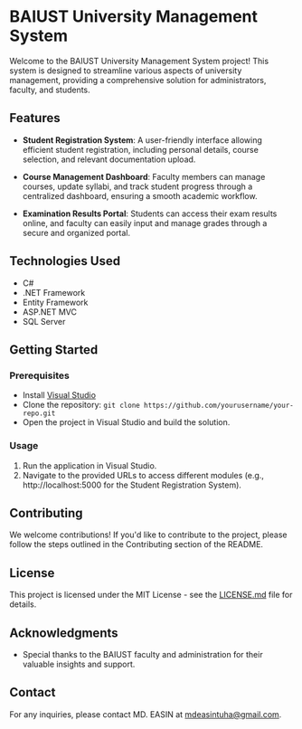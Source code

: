 # BAIUST University Management System

Welcome to the BAIUST University Management System project! This system is designed to streamline various aspects of university management, providing a comprehensive solution for administrators, faculty, and students.

## Features

- **Student Registration System**: A user-friendly interface allowing efficient student registration, including personal details, course selection, and relevant documentation upload.

- **Course Management Dashboard**: Faculty members can manage courses, update syllabi, and track student progress through a centralized dashboard, ensuring a smooth academic workflow.

- **Examination Results Portal**: Students can access their exam results online, and faculty can easily input and manage grades through a secure and organized portal.

## Technologies Used

- C#
- .NET Framework
- Entity Framework
- ASP.NET MVC
- SQL Server

## Getting Started

### Prerequisites

- Install [Visual Studio](https://visualstudio.microsoft.com/)
- Clone the repository: `git clone https://github.com/yourusername/your-repo.git`
- Open the project in Visual Studio and build the solution.

### Usage

1. Run the application in Visual Studio.
2. Navigate to the provided URLs to access different modules (e.g., http://localhost:5000 for the Student Registration System).

## Contributing

We welcome contributions! If you'd like to contribute to the project, please follow the steps outlined in the Contributing section of the README.

## License

This project is licensed under the MIT License - see the [LICENSE.md](LICENSE.md) file for details.

## Acknowledgments

- Special thanks to the BAIUST faculty and administration for their valuable insights and support.

## Contact

For any inquiries, please contact MD. EASIN at mdeasintuha@gmail.com.
